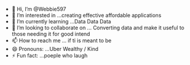 - 👋 Hi, I’m @Webbie597
- 👀 I’m interested in ...creating effective affordable applications
- 🌱 I’m currently learning ...Data Data Data
- 💞️ I’m looking to collaborate on ... Converting data and make it useful to those needing it for good intend
- 📫 How to reach me ... if ti is meant to be
- 😄 Pronouns: ...Uber Wealthy / Kind
- ⚡ Fun fact: ...poeple who laugh 

<!---
Webbie597/Webbie597 is a ✨ special ✨ repository because its `README.md` (this file) appears on your GitHub profile.
You can click the Preview link to take a look at your changes.
--->
